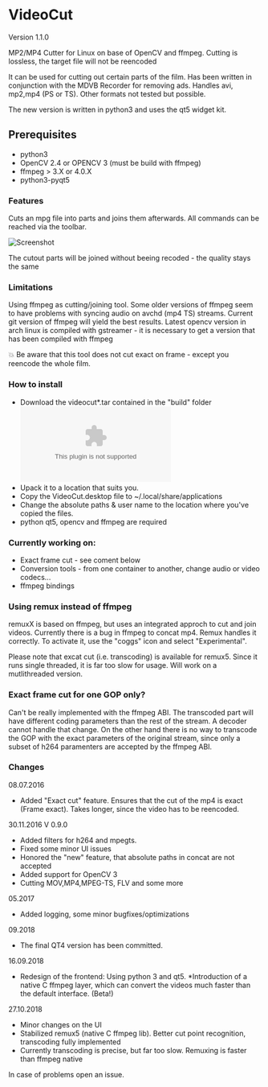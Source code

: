 # VideoCut
Version 1.1.0

MP2/MP4 Cutter for Linux on base of OpenCV and ffmpeg. Cutting is lossless, the target file will not be reencoded 

It can be used for cutting out certain parts of the film. Has been written in conjunction with the MDVB Recorder for removing ads. Handles avi, mp2,mp4 (PS or TS). Other formats not tested but possible.

The new version is written in python3 and uses the qt5 widget kit.  
## Prerequisites
* python3
* OpenCV 2.4 or OPENCV 3 (must be build with ffmpeg)
* ffmpeg > 3.X or 4.0.X
* python3-pyqt5

### Features
Cuts an mpg file into parts and joins them afterwards. All commands can be reached via the toolbar.

![Screenshot](https://github.com/kanehekili/VideoCut/blob/master/Videocut.png)

The cutout parts will be joined without beeing recoded - the quality stays the same
### Limitations
Using ffmpeg as cutting/joining tool. Some older versions of ffmpeg seem to have problems with syncing audio on avchd (mp4 TS) streams. 
Current git version of ffmpeg will yield the best results.
Latest opencv version in arch linux is compiled with gstreamer - it is necessary to get a version that has been compiled with ffmpeg

:boom: Be aware that this tool does not cut exact on frame - except you reencode the whole film.

### How to install
* Download the videocut*.tar contained in the "build" folder ![here](https://github.com/kanehekili/VideoCut/raw/master/VideoCutter/build/videocut1.1.0.tar)
* Upack it to a location that suits you.
* Copy the VideoCut.desktop file to ~/.local/share/applications
* Change the absolute paths & user name to the location where you've copied the files.
* python qt5, opencv and ffmpeg are required

### Currently working on:
* Exact frame cut - see coment below 
* Conversion tools - from one container to another, change audio or video codecs...
* ffmpeg bindings

### Using remux instead of ffmpeg
remuxX is based on ffmpeg, but uses an integrated approch to cut and join videos. Currently there is a bug in ffmpeg to concat mp4. Remux handles it correctly. To activate it, use the "coggs" icon and select "Experimental".

Please note that excat cut (i.e. transcoding) is available for remux5. Since it runs single threaded, it is far too slow for usage. Will work on a mutlithreaded version.

### Exact frame cut for one GOP only?
Can't be really implemented with the ffmpeg ABI. The transcoded part will have different coding parameters than the rest of the stream. A decoder cannot handle that change. On the other hand there is no way to transcode the GOP with the exact parameters of the original stream, since only a subset of h264 paramenters are accepted by the ffmpeg ABI. 

### Changes 
08.07.2016
* Added "Exact cut" feature. Ensures that the cut of the mp4 is exact (Frame exact). Takes longer, since the video has to be reencoded. 

30.11.2016 V 0.9.0
* Added filters for h264 and mpegts. 
* Fixed some minor UI issues
* Honored the "new" feature, that absolute paths in concat are not accepted
* Added support for OpenCV 3
* Cutting MOV,MP4,MPEG-TS, FLV and some more 

05.2017
* Added logging, some minor bugfixes/optimizations

09.2018
* The final QT4 version has been committed. 

16.09.2018
* Redesign of the frontend: Using python 3 and qt5.
*Introduction of a native C ffmpeg layer, which can convert the videos much faster than the default interface. (Beta!)

27.10.2018
* Minor changes on the UI
* Stabilized remux5 (native C ffmpeg lib). Better cut point recognition, transcoding fully implemented
* Currently transcoding is precise, but far too slow. Remuxing is faster than ffmpeg native 

In case of problems open an issue. 
 
